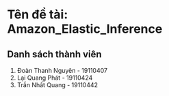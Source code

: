 # Tên đề tài: Amazon_Elastic_Inference

## Danh sách thành viên

1. Đoàn Thanh Nguyên - 19110407
2. Lại Quang Phát - 19110424
3. Trần Nhất Quang - 19110442
